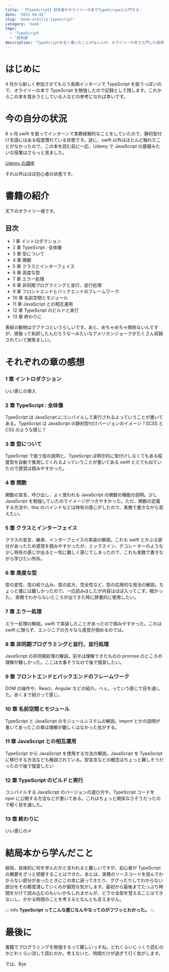 ```yaml
---
title: '【TypeScript】初学者がオライリーの本でTypeScripeに入門する'
date: '2022-04-02'
slug: 'book-oreilly-typescript'
category: 'book'
tags:
  - 'TypeScript'
  - '技術書'
description: 'TypeScriptを全く書いたことがない人が、オライリーの本で入門した感想を書きます。'
---
```


# はじめに

4 月から新しく参加させてもらう長期インターンで TypeScript を扱うっぽいので、オライリーの本で TypeScript を勉強したので記録として残します。これからこの本を買おうとしている人などの参考になれば幸いです。

# 今の自分の状況

9 ヶ月 swift を扱ってインターンで実務経験的なことをしていたので、静的型付け言語にはある程度慣れている状態です。逆に、swift 以外はほとんど触れたことがなかったので、この本を読む前に一応、Udemy で JavaScript の基礎みたいな授業はさらっと見ました。

[Udemy の講座](https://www.udemy.com/course/front-dev-tutorial/)

それ以外はほぼ初心者の状態です。

# 書籍の紹介

天下のオライリー様です。

## 目次

- 1 章 イントロダクション
- 2 章 TypeScript : 全体像
- 3 章 型について
- 4 章 関数
- 5 章 クラスとインターフェイス
- 6 章 高度な型
- 7 章 エラー処理
- 8 章 非同期プログラミングと並行、並行処理
- 9 章 フロントエンドとバックエンドのフレームワーク
- 10 章 名前空間とモジュール
- 11 章 JavaScript との相互運用
- 12 章 TypeScript のビルドと実行
- 13 章 終わりに

表紙の動物はグアナコというらしいです。あと、めちゃめちゃ関係ないんですが、頑張って和訳したんだろうなーみたいなアメリカンジョークがたくさん収録されていて微笑ましい。

# それぞれの章の感想

### 1 章 イントロダクション

いい感じの導入

### 2 章 TypeScript : 全体像

TypeScript は JavaScript にコンパイルして実行されるよっていうことが書いてある。TypeScript は JavaScript の静的型付けバージョンのイメージ？SCSS と CSS のような感じ？

### 3 章 型について

TypeScript で扱う型の説明と、TypeScript は明示的に型付けしなくてもある程度型を自動で推測してくれるよっていうことが書いてある swift ととても似ていたので感覚は掴みやすかった。

### 4 章 関数

関数の宣言、呼び出し、よく使われる JavaScript の関数の機能の説明。少し JavaScript を勉強していたのでイメージがつきやすかった。ただ、関数の定義する方法や、this のバインドなどは特有の感じがしたので、実務で書きながら覚えたい。

### 5 章 クラスとインターフェイス

クラスの宣言、継承、インターフェイスの実装の解説。これも swift とかぶる部分があったため感覚を掴みやすかったが、ミックスイン、デコレーターのような少し特有の感じが出ると一気に難しく感じてしまったので、これも実務で書きながら学びたい所存。

### 6 章 高度な型

型の変性、型の絞り込み、型の拡大、完全性など、型の応用的な用法の解説。ちょっと僕には難しかったので、一応読みはしたが内容はほぼ入ってこず。眠かった。
実務でわからないところが出てきた時に辞書的に使用したい。

### 7 章 エラー処理

エラー処理の解説。swift で実装したことがあったので掴みやすかった。これは swift に限らず、エンジニアの方々なら感覚が掴めるのでは。

### 8 章 非同期プログラミングと並行、並行処理

JavaScript の非同期処理の解説。前半は理解できたものの promise のところの理解が難しかった。ここは大事そうなので後で復習したい。

### 9 章 フロントエンドとバックエンドのフレームワーク

DOM の操作や、React、Angular などの紹介。へぇ。っていう感じで目を通した。あくまで紹介って感じ。

### 10 章 名前空間とモジュール

TypeScript と JavaScript のモジュールシステムの解説。import とかの説明が書いてあったこの章は理解が難しくはなかった気がする。

### 11 章 JavaScript との相互運用

TypeScript から JavaScript を使用する方法の解説。JavaScript を TypeScript に移行する方法なども解説されている。型宣言などの概念はちょっと難しそうだったので後で復習したい

### 12 章 TypeScript のビルドと実行

コンパイルする JavaScript のバージョンの選び方や、TypeScript コードを npm に公開する方法などが書いてある。これはちょっと関係なさそうだったので軽く目を通した。

### 13 章 終わりに

いい感じの〆

# 結局本から学んだこと

結局、具体的に何を学んだかと言われると難しいですが、初心者が TypeScript の概要をざっと把握することはできた。あとは、実務のソースコードを読んでわからない部分があったときにこの本に戻ってきたり、ググったりしてわからない部分をその都度潰していくのが最短な気がします。最初から最後までたっぷり時間をかけて読み込むのもいいかもしれませんが、どうせ全部を覚えることはできないし、かかる時間のことを考えるとなんとも言えません。

::: info
**TypeScript ってこんな感じなんやなってのがフワッとわかった。**
:::

# 最後に

書籍でプログラミングを勉強するって難しいっすね。どれくらいじっくり読むのかどれくらい流して読むのか。考えないと、時間だけが過ぎて行く気がします。

では、Bye
